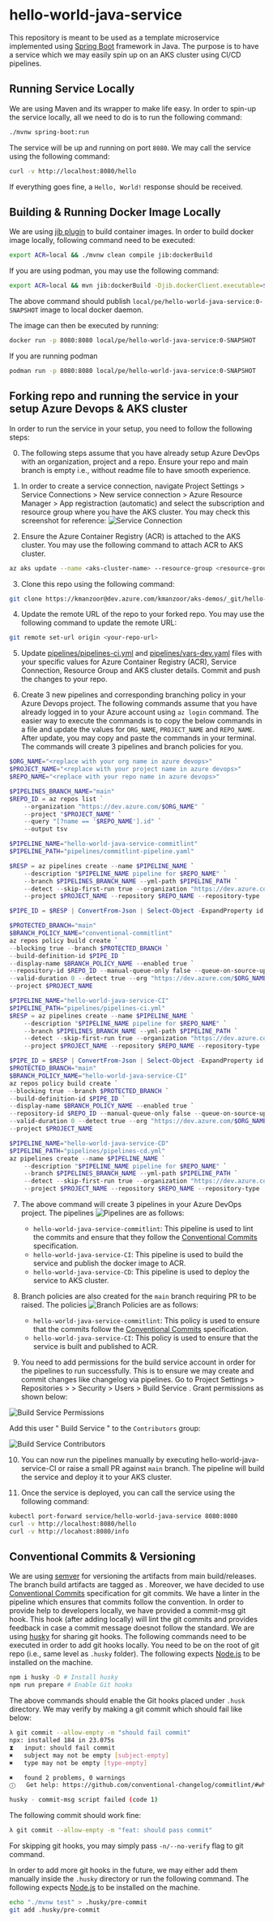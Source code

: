 # hello-world-java-service

<!-- Dummy change for demo feature -->

This repository is meant to be used as a template microservice implemented using [Spring Boot](https://spring.io/projects/spring-boot) framework in Java. The purpose is to have a service which we may easily spin up on an AKS cluster using CI/CD pipelines.

## Running Service Locally
We are using Maven and its wrapper to make life easy. In order to spin-up the service locally, all we need to do is to run the following command:
```bash
./mvnw spring-boot:run
```
The service will be up and running on port `8080`. We may call the service using the following command:
```bash
curl -v http://localhost:8080/hello 
```
If everything goes fine, a `Hello, World!` response should be received.

## Building & Running Docker Image Locally
We are using [jib plugin](https://github.com/GoogleContainerTools/jib/tree/master/jib-maven-plugin) to build container images. In order to build docker image locally, following command need to be executed:
```bash
export ACR=local && ./mvnw clean compile jib:dockerBuild
```

If you are using podman, you may use the following command:
```bash
export ACR=local && mvn jib:dockerBuild -Djib.dockerClient.executable=$(which podman)
```

The above command should publish `local/pe/hello-world-java-service:0-SNAPSHOT`
image to local docker daemon.

The image can then be executed by running:
```bash
docker run -p 8080:8080 local/pe/hello-world-java-service:0-SNAPSHOT
```

If you are running podman
```bash
podman run -p 8080:8080 local/pe/hello-world-java-service:0-SNAPSHOT
```


## Forking repo and running the service in your setup Azure Devops & AKS cluster
In order to run the service in your setup, you need to follow the following steps:

0. The following steps assume that you have already setup Azure DevOps with an organization, project and a repo. Ensure your repo and main branch is empty i.e., without readme file to have smooth experience.

1. In order to create a service connection, navigate Project Settings > Service Connections > New service connection > Azure Resource Manager > App registraction (automatic) and select the subscription and resource group where you have the AKS cluster. You may check this screenshot for reference:
![Service Connection](docs/service_conn.png)

2. Ensure the Azure Container Registry (ACR) is attached to the AKS cluster. You may use the following command to attach ACR to AKS cluster.
```bash
az aks update --name <aks-cluster-name> --resource-group <resource-group-name> --attach-acr <acr-name>
```

3. Clone this repo using the following command:
```bash
git clone https://kmanzoor@dev.azure.com/kmanzoor/aks-demos/_git/hello-world-java-service
```

4. Update the remote URL of the repo to your forked repo. You may use the following command to update the remote URL:
```bash
git remote set-url origin <your-repo-url>
```

5. Update [pipelines/pipelines-ci.yml](pipelines/pipelines-ci.yml) and [pipelines/vars-dev.yaml](pipelines/vars-dev.yaml) files with your specific values for Azure Container Registry (ACR), Service Connection, Resource Group and AKS cluster details. Commit and push the changes to your repo.

6. Create 3 new pipelines and corresponding branching policy in your Azure Devops project. The following commands assume that you have already logged in to your Azure account using `az login` command. The easier way to execute the commands is to copy the below commands in a file and update the values for `ORG_NAME`, `PROJECT_NAME` and `REPO_NAME`. After update, you may copy and paste the commands in your terminal. The commands will create 3 pipelines and branch policies for you.

```powershell
$ORG_NAME="<replace with your org name in azure devops>"
$PROJECT_NAME="<replace with your project name in azure devops>"
$REPO_NAME="<replace with your repo name in azure devops>"

$PIPELINES_BRANCH_NAME="main"
$REPO_ID = az repos list `
    --organization "https://dev.azure.com/$ORG_NAME" `
    --project "$PROJECT_NAME" `
    --query "[?name == '$REPO_NAME'].id" `
    --output tsv

$PIPELINE_NAME="hello-world-java-service-commitlint"
$PIPELINE_PATH="pipelines/commitlint-pipeline.yaml"

$RESP = az pipelines create --name $PIPELINE_NAME `
    --description "$PIPELINE_NAME pipeline for $REPO_NAME" `
    --branch $PIPELINES_BRANCH_NAME --yml-path $PIPELINE_PATH `
    --detect --skip-first-run true --organization "https://dev.azure.com/$ORG_NAME" `
    --project $PROJECT_NAME --repository $REPO_NAME --repository-type 'tfsgit'

$PIPE_ID = $RESP | ConvertFrom-Json | Select-Object -ExpandProperty id

$PROTECTED_BRANCH="main"
$BRANCH_POLICY_NAME="conventional-commitlint"
az repos policy build create `
--blocking true --branch $PROTECTED_BRANCH `
--build-definition-id $PIPE_ID `
--display-name $BRANCH_POLICY_NAME --enabled true `
--repository-id $REPO_ID --manual-queue-only false --queue-on-source-update-only false `
--valid-duration 0 --detect true --org "https://dev.azure.com/$ORG_NAME" `
--project $PROJECT_NAME

$PIPELINE_NAME="hello-world-java-service-CI"
$PIPELINE_PATH="pipelines/pipelines-ci.yml"
$RESP = az pipelines create --name $PIPELINE_NAME `
    --description "$PIPELINE_NAME pipeline for $REPO_NAME" `
    --branch $PIPELINES_BRANCH_NAME --yml-path $PIPELINE_PATH `
    --detect --skip-first-run true --organization "https://dev.azure.com/$ORG_NAME" `
    --project $PROJECT_NAME --repository $REPO_NAME --repository-type 'tfsgit'

$PIPE_ID = $RESP | ConvertFrom-Json | Select-Object -ExpandProperty id
$PROTECTED_BRANCH="main"
$BRANCH_POLICY_NAME="hello-world-java-service-CI"
az repos policy build create `
--blocking true --branch $PROTECTED_BRANCH `
--build-definition-id $PIPE_ID `
--display-name $BRANCH_POLICY_NAME --enabled true `
--repository-id $REPO_ID --manual-queue-only false --queue-on-source-update-only false `
--valid-duration 0 --detect true --org "https://dev.azure.com/$ORG_NAME" `
--project $PROJECT_NAME

$PIPELINE_NAME="hello-world-java-service-CD"
$PIPELINE_PATH="pipelines/pipelines-cd.yml"
az pipelines create --name $PIPELINE_NAME `
    --description "$PIPELINE_NAME pipeline for $REPO_NAME" `
    --branch $PIPELINES_BRANCH_NAME --yml-path $PIPELINE_PATH `
    --detect --skip-first-run true --organization "https://dev.azure.com/$ORG_NAME" `
    --project $PROJECT_NAME --repository $REPO_NAME --repository-type 'tfsgit'
```

7. The above command will create 3 pipelines in your Azure DevOps project. The pipelines ![Pipelines](docs/pipelines.png) are as follows:
   - `hello-world-java-service-commitlint`: This pipeline is used to lint the commits and ensure that they follow the [Conventional Commits](https://www.conventionalcommits.org/en/v1.0.0/) specification.
   - `hello-world-java-service-CI`: This pipeline is used to build the service and publish the docker image to ACR.
   - `hello-world-java-service-CD`: This pipeline is used to deploy the service to AKS cluster.

8. Branch policies are also created for the `main` branch requiring PR to be raised. The policies ![Branch Policies](docs/branch_policies.png) are as follows:
   - `hello-world-java-service-commitlint`: This policy is used to ensure that the commits follow the [Conventional Commits](https://www.conventionalcommits.org/en/v1.0.0/) specification.
   - `hello-world-java-service-CI`: This policy is used to ensure that the service is built and published to ACR.

9. You need to add permissions for the build service account in order for the pipelines to run successfully. This is to ensure we may create and commit changes like changelog via pipelines. Go to Project Settings > Repositories > <your-repo-name> > Security > Users > <your-project-name> Build Service <your-organization-name>. Grant permissions as shown below:

![Build Service Permissions](docs/build_service.png)

Add this user "<your-project-name> Build Service <your-organization-name>" to the `Contributors` group:

![Build Service Contributors](docs/build_service_contr.png)

10. You can now run the pipelines manually by executing hello-world-java-service-CI or raise a small PR against `main` branch. The pipeline will build the service and deploy it to your AKS cluster.

11. Once the service is deployed, you can call the service using the following command:

```bash
kubectl port-forward service/hello-world-java-service 8080:8080
curl -v http://localhost:8080/hello
curl -v http://locahost:8080/info
```

## Conventional Commits & Versioning
We are using [semver](https://semver.org/) for versioning the artifacts from main build/releases. The branch build artifacts are tagged as <git-sha>. Moreover, we have decided to use [Conventional Commits](https://www.conventionalcommits.org/en/v1.0.0/) specification for git commits. 
We have a linter in the pipeline which ensures that commits follow the convention. In order to provide help to developers locally, we have provided a commit-msg git hook. This hook (after adding locally) will lint the git commits and provides feedback in case a commit message doesnot follow the standard.
We are using [husky](https://typicode.github.io/husky/#/) for sharing git hooks. The following commands need to be executed in order to add git hooks locally. You need to be on the root of git repo (i.e., same level as `.husky` folder). The following expects [Node.js](https://nodejs.org/en/download/) to be installed on the machine.
```bash
npm i husky -D # Install husky
npm run prepare # Enable Git hooks
```
The above commands should enable the Git hooks placed under `.husk` directory. We may verify by making a git commit which should fail like below:
```bash
λ git commit --allow-empty -m "should fail commit"
npx: installed 184 in 23.075s
⧗   input: should fail commit
✖   subject may not be empty [subject-empty]
✖   type may not be empty [type-empty]

✖   found 2 problems, 0 warnings
ⓘ   Get help: https://github.com/conventional-changelog/commitlint/#what-is-commitlint

husky - commit-msg script failed (code 1)
```

The following commit should work fine:
```bash
λ git commit --allow-empty -m "feat: should pass commit"
```

For skipping git hooks, you may simply pass `-n/--no-verify` flag to git command.

In order to add more git hooks in the future, we may either add them manually inside the `.husky` directory or run the following command. The following expects [Node.js](https://nodejs.org/en/download/) to be installed on the machine.
```bash
echo "./mvnw test" > .husky/pre-commit
git add .husky/pre-commit
```